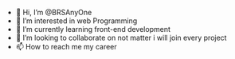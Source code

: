- 👋 Hi, I’m @BRSAnyOne
- 👀 I’m interested in web Programming
- 🌱 I’m currently learning front-end development
- 💞️ I’m looking to collaborate on not matter i will join every project
- 📫 How to reach me my career

<!---
BRSAnyOne/BRSAnyOne is a ✨ special ✨ repository because its `README.md` (this file) appears on your GitHub profile.
You can click the Preview link to take a look at your changes.
--->
